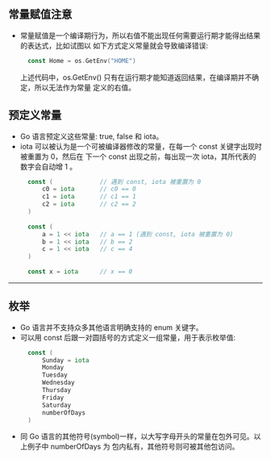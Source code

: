 
## 常量赋值注意
- 常量赋值是一个编译期行为，所以右值不能出现任何需要运行期才能得出结果的表达式，比如试图以
  如下方式定义常量就会导致编译错误:
  ```go
    const Home = os.GetEnv("HOME")
  ```
  上述代码中，os.GetEnv() 只有在运行期才能知道返回结果，在编译期并不确定，所以无法作为常量
  定义的右值。

## 预定义常量
- Go 语言预定义这些常量: true, false 和 iota。
- iota 可以被认为是一个可被编译器修改的常量，在每一个 const 关键字出现时被重置为 0，然后在
  下一个 const 出现之前，每出现一次 iota，其所代表的数字会自动增 1 。
  ```go
    const (             // 遇到 const, iota 被重置为 0
        c0 = iota       // c0 == 0
        c1 = iota       // c1 == 1
        c2 = iota       // c2 == 2
    )
    
    const (
        a = 1 << iota   // a == 1 (遇到 const, iota 被重置为 0)
        b = 1 << iota   // b == 2
        c = 1 << iota   // c == 4
    )
    
    const x = iota      // x == 0
  ```

----

## 枚举
- Go 语言并不支持众多其他语言明确支持的 enum 关键字。
- 可以用 const 后跟一对圆括号的方式定义一组常量，用于表示枚举值:
  ```go
    const (
        Sunday = iota
        Monday
        Tuesday
        Wednesday
        Thursday
        Friday
        Saturday
        numberOfDays
    )
  ```
- 同 Go 语言的其他符号(symbol)一样，以大写字母开头的常量在包外可见。以上例子中 numberOfDays 为
  包内私有，其他符号则可被其他包访问。